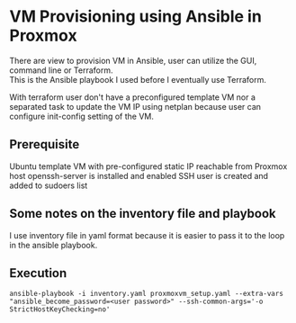 # VM Provisioning using Ansible in Proxmox

There are view to provision VM in Ansible, user can utilize the GUI, command line or Terraform.  
This is the Ansible playbook I used before I eventually use Terraform.

With terraform user don't have a preconfigured template VM nor a separated task to update the VM IP using netplan because user can configure init-config setting of the VM.

## Prerequisite
Ubuntu template VM with pre-configured static IP reachable from Proxmox host
openssh-server is installed and enabled
SSH user is created and added to sudoers list

## Some notes on the inventory file and playbook
I use inventory file in yaml format because it is easier to pass it to the loop in the ansible playbook.





## Execution
```
ansible-playbook -i inventory.yaml proxmoxvm_setup.yaml --extra-vars "ansible_become_password=<user password>" --ssh-common-args='-o StrictHostKeyChecking=no'
```




